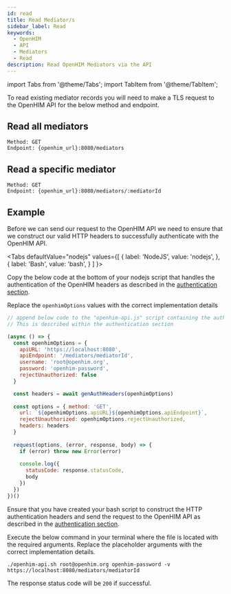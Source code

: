 ```yaml
---
id: read
title: Read Mediator/s
sidebar_label: Read
keywords:
  - OpenHIM
  - API
  - Mediators
  - Read
description: Read OpenHIM Mediators via the API
---
```


import Tabs from '@theme/Tabs';
import TabItem from '@theme/TabItem';

To read existing mediator records you will need to make a TLS request to the OpenHIM API for the below method and endpoint.

## Read all mediators

```curl
Method: GET
Endpoint: {openhim_url}:8080/mediators
```

## Read a specific mediator

```curl
Method: GET
Endpoint: {openhim_url}:8080/mediators/:mediatorId
```

## Example

Before we can send our request to the OpenHIM API we need to ensure that we construct our valid HTTP headers to successfully authenticate with the OpenHIM API.

<Tabs
  defaultValue="nodejs"
  values={[
    { label: 'NodeJS', value: 'nodejs', },
    { label: 'Bash', value: 'bash', }
  ]
}>

<TabItem value="nodejs">

Copy the below code at the bottom of your nodejs script that handles the authentication of the OpenHIM headers as described in the [authentication section](../introduction/authentication).

Replace the `openhimOptions` values with the correct implementation details

```javascript
// append below code to the "openhim-api.js" script containing the authentication methods.
// This is described within the authentication section

(async () => {
  const openhimOptions = {
    apiURL: 'https://localhost:8080',
    apiEndpoint: '/mediators/mediatorId',
    username: 'root@openhim.org',
    password: 'openhim-password',
    rejectUnauthorized: false
  }

  const headers = await genAuthHeaders(openhimOptions)
  
  const options = { method: 'GET',
    url: `${openhimOptions.apiURL}${openhimOptions.apiEndpoint}`,
    rejectUnauthorized: openhimOptions.rejectUnauthorized,
    headers: headers
  }
  
  request(options, (error, response, body) => {
    if (error) throw new Error(error)
  
    console.log({
      statusCode: response.statusCode,
      body
    })
  })
})()
```

</TabItem>
<TabItem value="bash">

Ensure that you have created your bash script to construct the HTTP authentication headers and send the request to the OpenHIM API as described in the [authentication section](../introduction/authentication).

Execute the below command in your terminal where the file is located with the required arguments. Replace the placeholder arguments with the correct implementation details.

```curl
./openhim-api.sh root@openhim.org openhim-password -v https://localhost:8080/mediators/mediatorId
```

</TabItem>
</Tabs>

The response status code will be `200` if successful.
